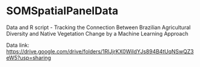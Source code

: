 # SOMSpatialPanelData
Data and R script - Tracking the Connection Between Brazilian Agricultural Diversity and Native Vegetation Change by a Machine Learning Approach

Data link: https://drive.google.com/drive/folders/1RlJjrKX0WiIdYJs894B4tUqNSwQZ3eW5?usp=sharing
